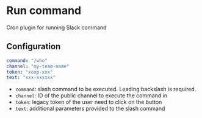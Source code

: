 # Run command

Cron plugin for running Slack command

## Configuration

```yaml
command: "/who"
channel: "my-team-name"
token: "xoxp-xxx"
text: "xxx-xxxxxx"
```

* `command`: slash command to be executed. Leading backslash is required.
* `channel`: ID of the public channel to execute the command in
* `token`: legacy token of the user need to click on the button
* `text`: additional parameters provided to the slash command
